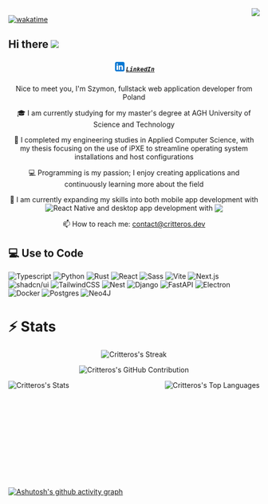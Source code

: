 

<!--
**Critteros/Critteros** is a ✨ _special_ ✨ repository because its `README.md` (this file) appears on your GitHub profile.

Here are some ideas to get you started:

- 🔭 I’m currently working on ...
- 🌱 I’m currently learning ...
- 👯 I’m looking to collaborate on ...
- 🤔 I’m looking for help with ...
- 💬 Ask me about ...
- 📫 How to reach me: ...
- 😄 Pronouns: ...
- ⚡ Fun fact: ...
-->


<img align="right" src="https://visitor-badge.laobi.icu/badge?page_id=Critteros.Critteros">

[![wakatime](https://wakatime.com/badge/user/9ee7764e-0bfd-49ec-8ea8-4b7c458ba670.svg)](https://wakatime.com/@9ee7764e-0bfd-49ec-8ea8-4b7c458ba670)
                
## Hi there <img src="https://media.giphy.com/media/hvRJCLFzcasrR4ia7z/giphy.gif" width="25px"></a>

<h5 align="center">
  <code><a href="https://www.linkedin.com/in/szymon-kozio%C5%82/" title="LinkedIn Profile"><img style="vertical-align:text-bottom" width="25" src="assets/linkedin.svg">LinkedIn</a></code>
</h5>
<div align="center">
    <p>Nice to meet you, I'm Szymon, fullstack web application developer from Poland</p>
    <p>🎓 I am currently studying for my master's degree at AGH University of Science and Technology </p>
    <p>📜 I completed my engineering studies in Applied Computer Science, with my thesis focusing on the use of iPXE to streamline operating system installations and host configurations</p>
    <p>💻 Programming is my passion; I enjoy creating applications and continuously learning more about the field</p>
    <p>🌱 I am currently expanding my skills into both mobile app development with <img style="vertical-align:text-bottom" src="https://img.shields.io/badge/-React%20Native-black?style=flat-square&logo=react" alt="React Native" /> and desktop app development with <img style="vertical-align:text-bottom" src="https://img.shields.io/badge/-Tauri-black?style=flat-square&logo=tauri"/></p>
    <p>📫 How to reach me: <a href="mailto: contact@critteros.dev">contact@critteros.dev</a></p>
</div>

## 💻 Use to Code

![Typescript](https://img.shields.io/badge/Typescript-007acc?style=for-the-badge&labelColor=black&logo=typescript&logoColor=007acc)
![Python](https://img.shields.io/badge/Python-3776AB?style=for-the-badge&logo=python&logoColor=fff)
![Rust](https://img.shields.io/badge/Rust-%23000000.svg?e&style=for-the-badge&logo=rust&logoColor=white)
![React](https://img.shields.io/badge/-React-61DBFB?style=for-the-badge&labelColor=black&logo=react&logoColor=61DBFB)
![Sass](https://img.shields.io/badge/Sass-C69?style=for-the-badge&logo=sass&logoColor=fff)
![Vite](https://img.shields.io/badge/Vite-646CFF?style=for-the-badge&logo=vite&logoColor=fff)
![Next.js](https://img.shields.io/badge/next.js-000000?style=for-the-badge&logo=nextdotjs&logoColor=white)
![shadcn/ui](https://img.shields.io/badge/shadcn%2Fui-000?style=for-the-badge&logo=shadcnui&logoColor=fff)
![TailwindCSS](https://img.shields.io/badge/Tailwind%20CSS-%2338B2AC.svg?style=for-the-badge&logo=tailwind-css&logoColor=white)
![Nest](https://img.shields.io/badge/Nest.js-%23E0234E.svg?style=for-the-badge&logo=nestjs&logoColor=white)
![Django](https://img.shields.io/badge/Django-%23092E20.svg?style=for-the-badge&logo=django&logoColor=white)
![FastAPI](https://img.shields.io/badge/FastAPI-009485.svg?style=for-the-badge&logo=fastapi&logoColor=white)
![Electron](https://img.shields.io/badge/Electron-2B2E3A?style=for-the-badge&logo=electron&logoColor=fff)
![Docker](https://img.shields.io/badge/Docker-2496ED?style=for-the-badge&logo=docker&logoColor=fff)
![Postgres](https://img.shields.io/badge/Postgres-%23316192.svg?style=for-the-badge&logo=postgresql&logoColor=white)
![Neo4J](https://img.shields.io/badge/Neo4j-008CC1?style=for-the-badge&logo=neo4j&logoColor=white)

# ⚡ Stats

<p align="center">
    <img src="https://github-readme-streak-stats.herokuapp.com/?user=Critteros&theme=nightowl&hide_border=true" alt="Critteros's Streak">
</p>

<p align="center">
    <img src="https://github-profile-summary-cards.vercel.app/api/cards/profile-details?username=Critteros&theme=nightowl" alt="Critteros's GitHub Contribution">
</p>

<div style="display: flex; flex-direction: row; justify-content: space-between;">
    <img src="https://github-readme-stats.vercel.app/api?username=Critteros&theme=nightowl&show_icons=true&hide_border=true&count_private=true" height="200px" alt="Critteros's Stats">
    <img src="https://github-readme-stats.vercel.app/api/top-langs/?username=Critteros&theme=nightowl&show_icons=true&hide_border=true&layout=compact" height="200px" alt="Critteros's Top Languages">
</div>

[![Ashutosh's github activity graph](https://github-readme-activity-graph.vercel.app/graph?username=Critteros&bg_color=011627&color=7edbc9&line=c792ea&point=ffea95&area=true&hide_border=true)](https://github.com/ashutosh00710/github-readme-activity-graph)